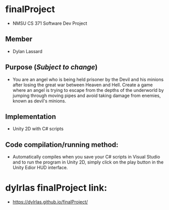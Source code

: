 # finalProject
* NMSU CS 371 Software Dev Project

## Member
* Dylan Lassard


## Purpose (*Subject to change*)
* You are an angel who is being held prisoner by the Devil and his minions after losing the great war between Heaven and Hell. Create a game where an angel is trying to escape from the depths of the underworld by jumping through moving pipes and avoid taking damage from enemies, known as devil's minions.

## Implementation
* Unity 2D with C# scripts

## Code compilation/running method:
* Automatically compiles when you save your C# scripts in Visual Studio and to run the program in Unity 2D, simply click on the play button in the Unity Edior HUD interface.


# dylrlas finalProject link:
* https://dylrlas.github.io/finalProject/


